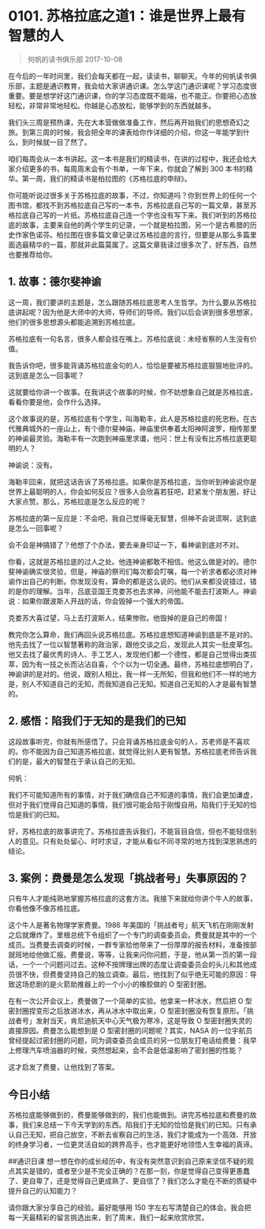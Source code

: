 # 0101. 苏格拉底之道1：谁是世界上最有智慧的人
> 何帆的读书俱乐部
2017-10-08

在今后的一年时间里，我们会每天都在一起，读读书，聊聊天。今年的何帆读书俱乐部，主题是通识教育，我会给大家讲通识课。怎么学这门通识课呢？学习态度很重要。要是想学好这门通识课，你的学习态度既不能端，也不能正。你要把心态放轻松，非常非常地轻松。你越是心态放松，能够学到的东西就越多。   

我们头三周是预热课，先在大本营做做准备工作，然后再开始我们的思想奇幻之旅。到第三周的时候，我会把全年的课表给你作详细的介绍，你这一年能学到什么，到时候就一目了然了。

咱们每周会从一本书讲起。这一本书是我们的精读书，在讲的过程中，我还会给大家介绍更多的书，每周周末会有个书单，一年下来，你就会了解到 300 本书的精华。第一周，我们的精读书是柏拉图的《苏格拉底的申辩》。

你可能听说过很多关于苏格拉底的故事，不过，你知道吗？你到世界上的任何一个图书馆，都找不到苏格拉底自己写的一本书，苏格拉底自己写的一篇文章，甚至苏格拉底自己写的一片纸。苏格拉底自己连一个字也没有写下来。我们听到的苏格拉底的故事，主要来自他的两个学生的记录，一个就是柏拉图，另一个是古希腊的历史作家色诺芬。柏拉图在很多篇文章记录过苏格拉底的言行，但要是从那么多篇里面选最精华的一篇，那就非此篇莫属了。这篇文章我读过很多次了，好东西，自然也要推荐给你。

## 1. 故事：德尔斐神谕
这一周，我们要讲的主题是，怎么跟随苏格拉底思考人生哲学。为什么要从苏格拉底讲起呢？因为他是大师中的大师，导师们的导师。我们以后会讲到很多思想家，他们的很多思想源头都能追溯到苏格拉底。

苏格拉底有一句名言，很多人都会挂在嘴上。苏格拉底说：未经省察的人生没有价值。 

我告诉你吧，很多能背诵苏格拉底金句的人，恰恰是要被苏格拉底狠狠地批评的。这到底是怎么一回事呢？

这就要给你讲一个故事。在我讲这个故事的时候，你不妨想象自己就是苏格拉底，看看你要是他，会作什么选择。

这个故事说的是，苏格拉底有个学生，叫海勒丰，此人是苏格拉底的死忠粉。在古代雅典城外的一座山上，有个德尔斐神庙，神庙里供奉着太阳神阿波罗，相传那里的神谕最灵验。海勒丰有一次跑到神庙里求谶，他问：世上有没有比苏格拉底更聪明的人？

神谕说：没有。

海勒丰回来，就把这话告诉了苏格拉底。如果你是苏格拉底，当你听到神谕说你是世界上最聪明的人，你会如何反应？很多人会欣喜若狂吧，赶紧发个朋友圈，好让大家点赞。那么，苏格拉底是怎么反应的呢？

苏格拉底的第一反应是：不会吧，我自己觉得毫无智慧，但神不会说谎啊，这到底是怎么一回事呢？

会不会是神搞错了？他想了个办法，要去亲身印证一下，看神谕到底对不对。

你看，这就是苏格拉底的过人之处。他连神谕都敢不相信。他这么做是对的。德尔斐神谕确实很灵验，但是，神庙的祭司们每次都会叮嘱，每一个祈求者都必须对神谕作出自己的判断。你发现没有，算命的都是这么说的。他们从来都没说错过，错的是你的理解。当年，吕底亚国王克娄苏也去求神，问他能不能去打波斯人。神谕说：如果你跟波斯人开战的话，你会毁掉一个强大的帝国。

克娄苏大喜过望，马上去打波斯人，结果惨败。他毁掉的是自己的帝国！

教完你怎么算命，我们再回头说苏格拉底。苏格拉底想知道神谕到底是不是对的。他先去找了一位以智慧著称的政治家，跟他交谈之后，发现此人其实一肚皮草包。他又去找了最优秀的诗人、手工艺人，发现他们都一个德性，都是自己觉得出类拔萃，因为有一技之长而沾沾自喜，个个以为一切全通。最终，苏格拉底想明白了，神谕讲的是对的。他说，跟别人相比，我一样一无所知，但我和他们不一样的地方是，别人不知道自己的无知，而我知道自己无知。知道自己无知的人才是最有智慧的。

## 2. 感悟：陷我们于无知的是我们的已知
这段故事听完，你就有所感悟了。只会背诵苏格拉底金句的人，苏老师是不喜欢的。你不能因为自己知道苏格拉底，就觉得比别人更有智慧。苏格拉底老师告诉我们的是，最大的智慧在于承认自己的无知。

何帆：

我们不可能知道所有的事情，对于我们确信自己不知道的事情，我们会更加谦虚，但对于我们觉得自己知道的事情，我们很可能会陷于刚愎自用。陷我们于无知的恰恰是我们的已知。

好，苏格拉底的故事讲完了。苏格拉底告诉我们，不能盲目自信，但也不能轻信别人的意见。只有处处留心、时时求证，才能从看似不同寻常的地方找到深思熟虑的结论。

## 3. 案例：费曼是怎么发现「挑战者号」失事原因的？
只有牛人才能纯熟地掌握苏格拉底的这套方法。我接下来就给你讲个牛人的故事，你看他像不像苏格拉底。

这个牛人是著名物理学家费曼。1986 年美国的「挑战者号」航天飞机在刚刚发射之后就爆炸了。里根总统下令组织了一个专门的调查委员会。费曼就是其中的一个成员。当费曼去调查的时候，一群专家给他带来了一份厚厚的报告材料，准备按部就班地给他做汇报。费曼说，等等，让我来问你问题，于是，他从第一页的第一段话，一个一个问题问过去。这种不按牌理出牌的态度让调查委员会的头儿和其他成员很不快，但费曼坚持自己的独立调查。最后，他找到了似乎绝无可能的原因：导致这场悲剧的是火箭助推器上的一个小小的橡胶做的 O 型密封圈。

在有一次公开会议上，费曼做了一个简单的实验。他拿来一杯冰水，然后把 O 型密封圈捏变形之后放进冰水，再从冰水中取出来，O 型密封圈没有恢复原形。「挑战者号」发射当天，肯尼迪航天中心天气极为寒冷，这是导致 O 型密封圈失灵的直接原因。费曼怎么能想到是 O 型密封圈的问题呢？其实，NASA 的一位宇航员曾经提起过密封圈的问题，同为调查委员会成员的另一位朋友打电话给费曼：我早上修理汽车喷油器的时候，突然想起来，会不会是低温影响了密封圈的性能？

这才启发了费曼，让他找到了答案。

## 今日小结
苏格拉底能够做到的，费曼能够做到的，我们也能做到。讲完苏格拉底和费曼的故事，我们来总结一下今天学到的东西。陷我们于无知的恰恰是我们的已知。只有承认自己无知，把自己放空，不断去省察自己的生活，我们才能成为一个高效、开放的终身学习者，一位更灵活自如的跨界高手，也才能更好地领悟人生幸福的真谛。

##通识日课
想一想在你的成长经历中，有没有突然意识到自己原来坚信不疑的观点其实是错的，或者至少是不完全正确的？在那一刻，你是觉得自己变得更愚蠢了、更自卑了，还是觉得自己更成熟了、更自信了？我们怎么才能在不断的质疑中提升自己的认知能力？

请你跟大家分享自己的经验。最好能够用 150 字左右写清楚自己的体会。我会把每一天最精彩的留言挑选出来，到了周末，我们一起来欣赏欣赏。




